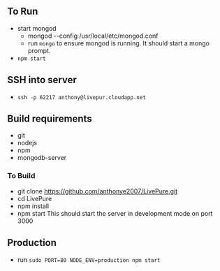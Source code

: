 ## To Run
- start mongod
  - mongod --config /usr/local/etc/mongod.conf
  - run `mongo` to ensure mongod is running. It should start a mongo prompt.
- `npm start`

## SSH into server
- `ssh -p 62217 anthony@livepur.cloudapp.net`  

## Build requirements
- git
- nodejs
- npm
- mongodb-server

### To Build
- git clone https://github.com/anthonye2007/LivePure.git
- cd LivePure
- npm install
- npm start
This should start the server in development mode on port 3000

## Production
- run `sudo PORT=80 NODE_ENV=production npm start`

